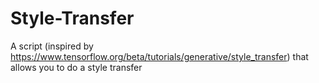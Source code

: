 # Style-Transfer
A script (inspired by https://www.tensorflow.org/beta/tutorials/generative/style_transfer) that allows you to do a style transfer 

